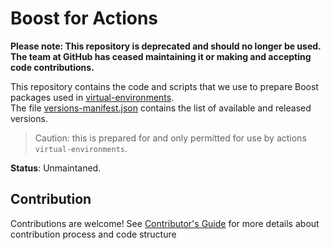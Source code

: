 # Boost for Actions

**Please note: This repository is deprecated and should no longer be used. The team at GitHub has ceased maintaining it or making and accepting code contributions.**

This repository contains the code and scripts that we use to prepare Boost packages used in [virtual-environments](https://github.com/actions/virtual-environments).  
The file [versions-manifest.json](./versions-manifest.json) contains the list of available and released versions.  

> Caution: this is prepared for and only permitted for use by actions `virtual-environments`.

**Status**: Unmaintaned.

## Contribution
Contributions are welcome! See [Contributor's Guide](./CONTRIBUTING.md) for more details about contribution process and code structure
